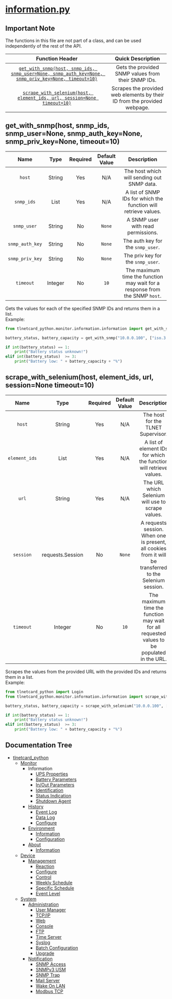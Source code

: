 # [information.py](information.py)

## Important Note

The functions in this file are not part of a class, and can be used independently of the rest of the API.

|                                                                                           Function Header                                                                                          |                             Quick Description                            |
|:--------------------------------------------------------------------------------------------------------------------------------------------------------------------------------------------------:|:------------------------------------------------------------------------:|
| [```get_with_snmp(host, snmp_ids, snmp_user=None, snmp_auth_key=None, snmp_priv_key=None, timeout=10)```](#get_with_snmpsnmp_ids-host-snmp_usernone-snmp_auth_keynone-snmp_priv_keynone-timeout10) |            Gets the provided SNMP values from their SNMP IDs.            |
|                               [```scrape_with_selenium(host, element_ids, url, session=None timeout=10)```](#scrape_with_seleniumhost-session-url-element_ids-timeout10)                               | Scrapes the provided web elements by their ID from the provided webpage. |

## get_with_snmp(host, snmp_ids, snmp_user=None, snmp_auth_key=None, snmp_priv_key=None, timeout=10)

|         Name        |   Type  | Required | Default Value |                                   Description                                   |
|:-------------------:|:-------:|:--------:|:-------------:|:-------------------------------------------------------------------------------:|
|      ```host```     |  String |    Yes   |      N/A      |                    The host which will sending out SNMP data.                   |
|    ```snmp_ids```   |   List  |    Yes   |      N/A      |         A list of SNMP IDs for which the function will retrieve values.         |
|   ```snmp_user```   |  String |    No    |   ```None```  |                        A SNMP user with read permissions.                       |
| ```snmp_auth_key``` |  String |    No    |   ```None```  |                      The auth key for the ```snmp_user```.                      |
| ```snmp_priv_key``` |  String |    No    |   ```None```  |                      The priv key for the ```snmp_user```.                      |
|    ```timeout```    | Integer |    No    |    ```10```   | The maximum time the function may wait for a response from the SNMP ```host```. |

Gets the values for each of the specified SNMP IDs and returns them in a list.  
Example:

```python
from tlnetcard_python.monitor.information.information import get_with_snmp

battery_status, battery_capacity = get_with_snmp("10.0.0.100", ["iso.3.6.1.2.1.33.1.2.1", "iso.3.6.1.2.1.33.1.2.4"], "sample_snmp_read_user", "sample_auth_key", "sample_priv_key")

if int(battery_status) == 1:
    print("Battery status unknown!")
elif int(battery_status)  >= 3:
    print("Battery low: " + battery_capacity + "%")
```

## scrape_with_selenium(host, element_ids, url, session=None timeout=10)

|        Name       |       Type       | Required | Default Value |                                                 Description                                                |
|:-----------------:|:----------------:|:--------:|:-------------:|:----------------------------------------------------------------------------------------------------------:|
|     ```host```    |      String      |    Yes   |      N/A      |                                     The host for the TLNET Supervisor.                                     |
| ```element_ids``` |       List       |    Yes   |      N/A      |                     A list of element IDs for which the function will retrieve values.                     |
|     ```url```     |      String      |    Yes   |      N/A      |                              The URL which Selenium will use to scrape values.                             |
|   ```session```   | requests.Session |    No    |   ```None```  | A requests session. When one is present, all cookies from it will be transferred to the Selenium session.  |
|   ```timeout```   |      Integer     |    No    |    ```10```   |         The maximum time the function may wait for all requested values to be populated in the URL.        |

Scrapes the values from the provided URL with the provided IDs and returns them in a list.  
Example:

```python
from tlnetcard_python import Login
from tlnetcard_python.monitor.information.information import scrape_with_selenium

battery_status, battery_capacity = scrape_with_selenium("10.0.0.100", ["UPS_BATTSTS", "UPS_BATTLEVEL"], "https://10.0.0.100//en/ups/info_battery.asp", Login("sample_username", "sample_password", "10.0.0.100", reject_invalid_certs=False).get_session())

if int(battery_status) == 1:
    print("Battery status unknown!")
elif int(battery_status)  >= 3:
    print("Battery low: " + battery_capacity + "%")
```

## Documentation Tree

* [tlnetcard_python](/tlnetcard_python)
  * [Monitor](/tlnetcard_python/monitor)
    * Information
      * [UPS Properties](/tlnetcard_python/monitor/information/ups_properties)
      * [Battery Parameters](/tlnetcard_python/monitor/information/battery_parameters)
      * [In/Out Parameters](/tlnetcard_python/monitor/information/in_out_parameters)
      * [Identification](/tlnetcard_python/monitor/information/identification)
      * [Status Indication](/tlnetcard_python/monitor/information/status_indication)
      * [Shutdown Agent](/tlnetcard_python/monitor/information/shutdown_agent)
    * [History](/tlnetcard_python/monitor/history)
      * [Event Log](/tlnetcard_python/monitor/history/event_log)
      * [Data Log](/tlnetcard_python/monitor/history/data_log)
      * [Configure](/tlnetcard_python/monitor/history/configure)
    * [Environment](/tlnetcard_python/monitor/environment)
      * [Information](/tlnetcard_python/monitor/environment/information)
      * [Configuration](/tlnetcard_python/monitor/environment/configuration)
    * [About](/tlnetcard_python/monitor/about)
      * [Information](/tlnetcard_python/monitor/about/information)
  * [Device](/tlnetcard_python/device)
    * [Management](/tlnetcard_python/device/management)
      * [Reaction](/tlnetcard_python/device/management/reaction)
      * [Configure](/tlnetcard_python/device/management/configure)
      * [Control](/tlnetcard_python/device/management/control)
      * [Weekly Schedule](/tlnetcard_python/device/management/weekly_schedule)
      * [Specific Schedule](/tlnetcard_python/device/management/specific_schedule)
      * [Event Level](/tlnetcard_python/device/management/event_level)
  * [System](/tlnetcard_python/system)
    * [Administration](/tlnetcard_python/system/administration)
      * [User Manager](/tlnetcard_python/system/administration/user_manager)
      * [TCP/IP](/tlnetcard_python/system/administration/tcp_ip)
      * [Web](/tlnetcard_python/system/administration/web)
      * [Console](/tlnetcard_python/system/administration/console)
      * [FTP](/tlnetcard_python/system/administration/ftp)
      * [Time Server](/tlnetcard_python/system/administration/time_server)
      * [Syslog](/tlnetcard_python/system/administration/syslog)
      * [Batch Configuration](/tlnetcard_python/system/administration/batch_configuration)
      * [Upgrade](/tlnetcard_python/system/administration/upgrade)
    * [Notification](/tlnetcard_python/system/notification)
      * [SNMP Access](/tlnetcard_python/system/notification/snmp_access)
      * [SNMPv3 USM](/tlnetcard_python/system/notification/snmpv3_usm)
      * [SNMP Trap](/tlnetcard_python/system/notification/snmp_trap)
      * [Mail Server](/tlnetcard_python/system/notification/mail_server)
      * [Wake On LAN](/tlnetcard_python/system/notification/wake_on_lan)
      * [Modbus TCP](/tlnetcard_python/system/notification/modbus_tcp)
